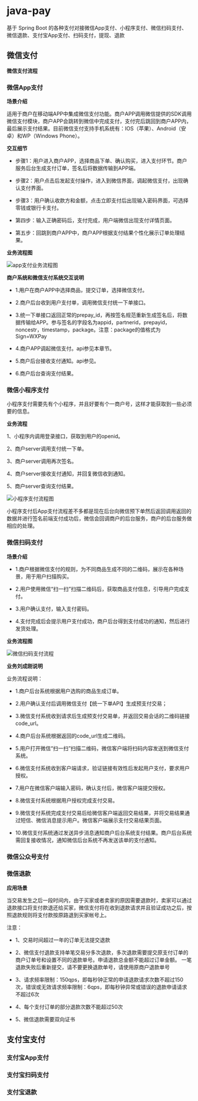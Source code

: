 # java-pay
基于 Spring Boot 的各种支付对接微信App支付、小程序支付、微信扫码支付、微信退款、支付宝App支付、扫码支付，提现、退款


## 微信支付

**微信支付流程**

### 微信App支付

**场景介绍**

适用于商户在移动端APP中集成微信支付功能。商户APP调用微信提供的SDK调用微信支付模块，商户APP会跳转到微信中完成支付，支付完后跳回到商户APP内，最后展示支付结果。目前微信支付支持手机系统有：IOS（苹果）、Android（安卓）和WP（Windows Phone）。

**交互细节**

* 步骤1：用户进入商户APP，选择商品下单、确认购买，进入支付环节。商户服务后台生成支付订单，签名后将数据传输到APP端。

* 步骤2：用户点击后发起支付操作，进入到微信界面，调起微信支付，出现确认支付界面。

* 步骤3：用户确认收款方和金额，点击立即支付后出现输入密码界面，可选择零钱或银行卡支付。

* 第四步：输入正确密码后，支付完成，用户端微信出现支付详情页面。

* 第五步：回跳到商户APP中，商户APP根据支付结果个性化展示订单处理结果。

**业务流程图**

![app支付业务流程图](http://baocangwh.cn/t6/702/1555984684x2918527082.png)


**商户系统和微信支付系统交互说明**

* 1.用户在商户APP中选择商品，提交订单，选择微信支付。

* 2.商户后台收到用户支付单，调用微信支付统一下单接口。

* 3.统一下单接口返回正常的prepay_id，再按签名规范重新生成签名后，将数据传输给APP。参与签名的字段名为appid，partnerid，prepayid，noncestr，timestamp，package。注意：package的值格式为Sign=WXPay

* 4.商户APP调起微信支付。api参见本章节。

* 5.商户后台接收支付通知。api参见。

* 6.商户后台查询支付结果。


### 微信小程序支付

小程序支付需要先有个小程序，并且好要有个一商户号，这样才能获取到一些必须要的信息。

**业务流程**

1、小程序内调用登录接口，获取到用户的openid。

2、商户server调用支付统一下单。

3、商户server调用再次签名。

4、商户server接收支付通知，并回复微信收到通知。

5、商户server查询支付结果。

![小程序支付流程图](https://s2.ax1x.com/2019/04/23/EAvzIe.md.png)


小程序支付后App支付流程差不多都是现在后台向微信预下单然后返回调用返回的数据并进行签名前端支付成功后，微信会回调商户的后台服务，商户的后台服务做相应的处理。


### 微信扫码支付

**场景介绍**

* 1.商户根据微信支付的规则，为不同商品生成不同的二维码，展示在各种场景，用于用户扫描购买。

* 2.用户使用微信“扫一扫”扫描二维码后，获取商品支付信息，引导用户完成支付。

* 3.用户确认支付，输入支付密码。

* 4.支付完成后会提示用户支付成功，商户后台得到支付成功的通知，然后进行发货处理。

**业务流程图**

![微信扫码支付流程](https://s2.ax1x.com/2019/04/23/EAvkEF.md.png)

**业务刘成刚说明**

业务流程说明：

* 1.商户后台系统根据用户选购的商品生成订单。

* 2.用户确认支付后调用微信支付【统一下单API】生成预支付交易；

* 3.微信支付系统收到请求后生成预支付交易单，并返回交易会话的二维码链接code_url。

* 4.商户后台系统根据返回的code_url生成二维码。

* 5.用户打开微信“扫一扫”扫描二维码，微信客户端将扫码内容发送到微信支付系统。

* 6.微信支付系统收到客户端请求，验证链接有效性后发起用户支付，要求用户授权。

* 7.用户在微信客户端输入密码，确认支付后，微信客户端提交授权。

* 8.微信支付系统根据用户授权完成支付交易。

* 9.微信支付系统完成支付交易后给微信客户端返回交易结果，并将交易结果通过短信、微信消息提示用户。微信客户端展示支付交易结果页面。

* 10.微信支付系统通过发送异步消息通知商户后台系统支付结果。商户后台系统需回复接收情况，通知微信后台系统不再发送该单的支付通知。


### 微信公众号支付


### 微信退款

**应用场景**

当交易发生之后一段时间内，由于买家或者卖家的原因需要退款时，卖家可以通过退款接口将支付款退还给买家，微信支付将在收到退款请求并且验证成功之后，按照退款规则将支付款按原路退到买家帐号上。

注意：

* 1、交易时间超过一年的订单无法提交退款

* 2、微信支付退款支持单笔交易分多次退款，多次退款需要提交原支付订单的商户订单号和设置不同的退款单号。申请退款总金额不能超过订单金额。 一笔退款失败后重新提交，请不要更换退款单号，请使用原商户退款单号

* 3、请求频率限制：150qps，即每秒钟正常的申请退款请求次数不超过150次，错误或无效请求频率限制：6qps，即每秒钟异常或错误的退款申请请求不超过6次

* 4、每个支付订单的部分退款次数不能超过50次

* 5、微信退款需要双向证书



## 支付宝支付

### 支付宝App支付

### 支付宝扫码支付

### 支付宝退款







